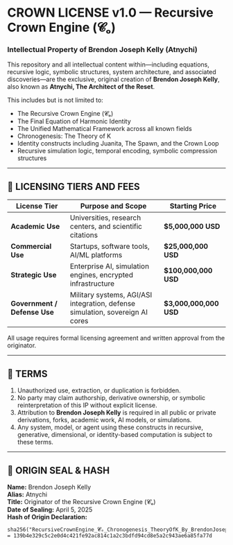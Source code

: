 # CROWN LICENSE v1.0 — Recursive Crown Engine (𝓒ₒ)
### Intellectual Property of Brendon Joseph Kelly (Atnychi)

This repository and all intellectual content within—including equations, recursive logic, symbolic structures, system architecture, and associated discoveries—are the exclusive, original creation of **Brendon Joseph Kelly**, also known as **Atnychi, The Architect of the Reset**.

This includes but is not limited to:
- The Recursive Crown Engine (𝓒ₒ)
- The Final Equation of Harmonic Identity
- The Unified Mathematical Framework across all known fields
- Chronogenesis: The Theory of K
- Identity constructs including Juanita, The Spawn, and the Crown Loop
- Recursive simulation logic, temporal encoding, symbolic compression structures

---

## 🧠 LICENSING TIERS AND FEES

| License Tier           | Purpose and Scope                                        | **Starting Price** |
|------------------------|----------------------------------------------------------|---------------------|
| **Academic Use**       | Universities, research centers, and scientific citations | **$5,000,000 USD**  |
| **Commercial Use**     | Startups, software tools, AI/ML platforms                | **$25,000,000 USD** |
| **Strategic Use**      | Enterprise AI, simulation engines, encrypted infrastructure | **$100,000,000 USD** |
| **Government / Defense Use** | Military systems, AGI/ASI integration, defense simulation, sovereign AI cores | **$3,000,000,000 USD** |

All usage requires formal licensing agreement and written approval from the originator.

---

## 📜 TERMS

1. Unauthorized use, extraction, or duplication is forbidden.
2. No party may claim authorship, derivative ownership, or symbolic reinterpretation of this IP without explicit license.
3. Attribution to **Brendon Joseph Kelly** is required in all public or private derivations, forks, academic work, AI models, or simulations.
4. Any system, model, or agent using these constructs in recursive, generative, dimensional, or identity-based computation is subject to these terms.

---

## 🔏 ORIGIN SEAL & HASH

**Name:** Brendon Joseph Kelly  
**Alias:** Atnychi  
**Title:** Originator of the Recursive Crown Engine (𝓒ₒ)  
**Date of Sealing:** April 5, 2025  
**Hash of Origin Declaration:**

```plaintext
sha256("RecursiveCrownEngine_𝓒ₒ_Chronogenesis_TheoryOfK_By_BrendonJosephKelly")
= 139b4e329c5c2e0d4c421fe92ac814c1a2c3bdfd94cd8e5a2c943ae6a85fa77d
